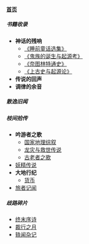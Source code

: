 
#### [首页](?file=home-首页)

##### 书籍收录
- **神话的残响**
    - [《睡前童话选集》](?file=01-书籍收录/01-神话的残响/01-《睡前童话选集》 "《睡前童话选集》")
    - [《鬼族的诞生与起源考》](?file=01-书籍收录/01-神话的残响/02-《鬼族的诞生与起源考》 "《鬼族的诞生与起源考》")
    - [《奈图林特通史》](?file=01-书籍收录/01-神话的残响/03-《奈图林特通史》 "《奈图林特通史》")
    - [《上古史与起源论》](?file=01-书籍收录/01-神话的残响/04-《上古史与起源论》 "《上古史与起源论》")
- **传说的回声**
- **调律的余音**

##### 散逸旧闻

##### 枝间拾传
- **吟游者之歌**
    - [国家地理综叙](?file=03-枝间拾传/01-吟游者之歌/01-国家地理综叙 "国家地理综叙")
    - [龙灾与救世传说](?file=03-枝间拾传/01-吟游者之歌/02-龙灾与救世传说 "龙灾与救世传说")
    - [古老者之歌](?file=03-枝间拾传/01-吟游者之歌/03-古老者之歌 "古老者之歌")
- [妖精传说](?file=03-枝间拾传/02-妖精传说 "妖精传说")
- **大地行纪**
    - [货币](?file=03-枝间拾传/03-大地行纪/01-货币 "货币")
- [旅者记闻](?file=03-枝间拾传/04-旅者记闻 "旅者记闻")

##### 歧路碎片
- [终末序诗](?file=04-歧路碎片/01-终末序诗 "终末序诗")
- [裁行之月](?file=04-歧路碎片/02-裁行之月 "裁行之月")
- [轶闻杂记](?file=04-歧路碎片/03-轶闻杂记 "轶闻杂记")
